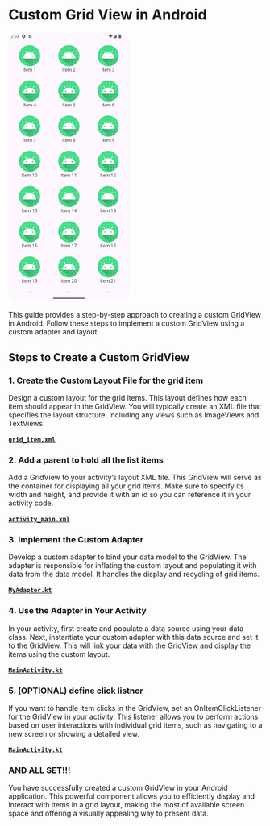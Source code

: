 # Custom Grid View in Android

<img src="./Screenshot_20240827_145915.png" alt="image showing the output" width="240" />

This guide provides a step-by-step approach to creating a custom GridView in Android. Follow these
steps to implement a custom GridView using a custom adapter and layout.

## Steps to Create a Custom GridView

### 1. Create the Custom Layout File for the grid item

Design a custom layout for the grid items. This layout defines how each item should appear in the
GridView. You will typically create an XML file that specifies the layout structure, including any
views such as ImageViews and TextViews.

[**`grid_item.xml`**](./app/src/main/res/layout/grid_item.xml)

### 2. Add a parent to hold all the list items

Add a GridView to your activity’s layout XML file. This GridView will serve as the container for
displaying all your grid items. Make sure to specify its width and height, and provide it with an id
so you can reference it in your activity code.

[**`activity_main.xml`**](./app/src/main/res/layout/activity_main.xml)

### 3. Implement the Custom Adapter

Develop a custom adapter to bind your data model to the GridView. The adapter is responsible for
inflating the custom layout and populating it with data from the data model. It handles the display
and recycling of grid items.

[**`MyAdapter.kt`**](./app/src/main/java/com/example/mygridviewpractice/GridAdapter.kt)

### 4. Use the Adapter in Your Activity

In your activity, first create and populate a data source using your data class. Next, instantiate
your custom adapter with this data source and set it to the GridView. This will link your data with
the GridView and display the items using the custom layout.

[**`MainActivity.kt`**](./app/src/main/java/com/example/mygridviewpractice/MainActivity.kt)

### 5. (OPTIONAL) define click listner

If you want to handle item clicks in the GridView, set an OnItemClickListener for the GridView in
your activity. This listener allows you to perform actions based on user interactions with
individual grid items, such as navigating to a new screen or showing a detailed view.

[**`MainActivity.kt`**](./app/src/main/java/com/example/mygridviewpractice/MainActivity.kt)

### AND ALL SET!!!

You have successfully created a custom GridView in your Android application. This powerful component
allows you to efficiently display and interact with items in a grid layout, making the most of
available screen space and offering a visually appealing way to present data.